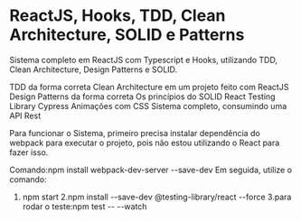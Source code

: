 # ReactJS, Hooks, TDD, Clean Architecture, SOLID e Patterns
Sistema completo em ReactJS com Typescript e Hooks, utilizando TDD, Clean Architecture, Design Patterns e SOLID.

TDD da forma correta
Clean Architecture em um projeto feito com ReactJS
Design Patterns da forma correta
Os princípios do SOLID
React Testing Library
Cypress
Animações com CSS
Sistema completo, consumindo uma API Rest


Para funcionar o Sistema, primeiro precisa instalar dependência do webpack para executar o projeto, pois não estou utilizando o React para fazer isso.

Comando:npm install webpack-dev-server --save-dev
Em seguida, utilize o comando: 
1. npm start
2.npm install --save-dev @testing-library/react --force
3.para rodar o teste:npm test -- --watch

